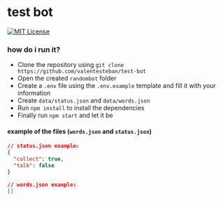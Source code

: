 # test bot
[![MIT License](https://img.shields.io/badge/license-MIT-blue)](license.txt)

### how do i run it?

- Clone the repository using `git clone https://github.com/valentesteban/test-bot`
- Open the created `randombot` folder
- Create a `.env` file using the `.env.example` template and fill it with your information
- Create `data/status.json` and `data/words.json`
- Run `npm install` to install the dependencies
- Finally run `npm start` and let it be

#### example of the files (`words.json` and `status.json`)

```json
// status.json example:
{
  "collect": true,
  "talk": false
}

// words.json example:
[]
```